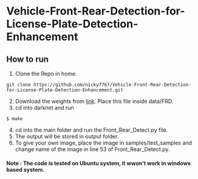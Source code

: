 # Vehicle-Front-Rear-Detection-for-License-Plate-Detection-Enhancement
## How to run
1. Clone the Repo in home.
```
git clone https://github.com/nicky7767/Vehicle-Front-Rear-Detection-for-License-Plate-Detection-Enhancement.git
```
2. Download the weights from [link](https://drive.google.com/file/d/1gD0NjgptC_ZxOoYY56cnN7I88UL2ei4G/view?usp=sharing). Place this file inside data/FRD.
3. cd into darknet and run 
```
$ make
```
4. cd into the main folder and run the Front_Rear_Detect.py file.
5. The output will be stored in output folder.
6. To give your own image, place the image in samples/test_samples and change name of the image in line 53 of Front_Rear_Detect.py.

#### Note : The code is tested on Ubuntu system, it wwon't work in windows based system.
